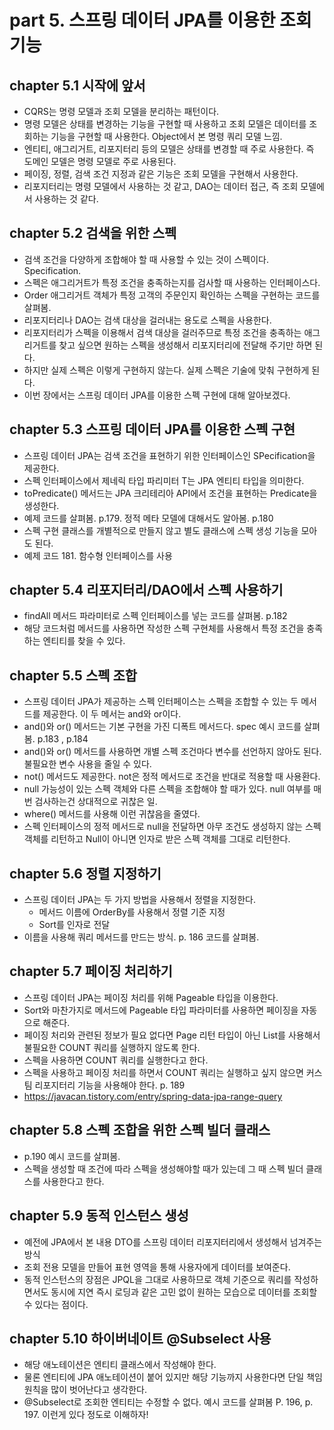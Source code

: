 # part 5. 스프링 데이터 JPA를 이용한 조회 기능

## chapter 5.1 시작에 앞서

* CQRS는 명령 모델과 조회 모델을 분리하는 패턴이다.
* 명령 모델은 상태를 변경하는 기능을 구현할 때 사용하고 조회 모델은 데이터를 조회하는 기능을 구현할 때 사용한다. Object에서 본 명령 쿼리 모델 느낌.
* 엔티티, 애그리거트, 리포지터리 등의 모델은 상태를 변경할 때 주로 사용한다. 즉 도메인 모델은 명령 모델로 주로 사용된다.
* 페이징, 정렬, 검색 조건 지정과 같은 기능은 조회 모델을 구현해서 사용한다.
* 리포지터리는 명령 모델에서 사용하는 것 같고, DAO는 데이터 접근, 즉 조회 모델에서 사용하는 것 같다.

## chapter 5.2 검색을 위한 스펙

* 검색 조건을 다양하게 조합해야 할 때 사용할 수 있는 것이 스펙이다. Specification.
* 스펙은 애그리거트가 특정 조건을 충족하는지를 검사할 때 사용하는 인터페이스다.
* Order 애그리거트 객체가 특정 고객의 주문인지 확인하는 스펙을 구현하는 코드를 살펴봄.
* 리포지터리나 DAO는 검색 대상을 걸러내는 용도로 스펙을 사용한다.
* 리포지터리가 스펙을 이용해서 검색 대상을 걸러주므로 특정 조건을 충족하는 애그리거트를 찾고 싶으면 원하는 스펙을 생성해서 리포지터리에 전달해 주기만 하면 된다.
* 하지만 실제 스펙은 이렇게 구현하지 않는다. 실제 스펙은 기술에 맞춰 구현하게 된다.
* 이번 장에서는 스프링 데이터 JPA를 이용한 스펙 구현에 대해 알아보겠다.

## chapter 5.3 스프링 데이터 JPA를 이용한 스펙 구현

* 스프링 데이터 JPA는 검색 조건을 표현하기 위한 인터페이스인 SPecification을 제공한다.
* 스펙 인터페이스에서 제네릭 타입 파리미터 T는 JPA 엔티티 타입을 의미한다.
* toPredicate() 메서드는 JPA 크리테리아 API에서 조건을 표현하는 Predicate을 생성한다.
* 예제 코드를 살펴봄. p.179. 정적 메타 모델에 대해서도 알아봄. p.180
* 스펙 구현 클래스를 개별적으로 만들지 않고 별도 클래스에 스펙 생성 기능을 모아도 된다.
* 예제 코드 181. 함수형 인터페이스를 사용

## chapter 5.4 리포지터리/DAO에서 스펙 사용하기

* findAll 메서드 파라미터로 스펙 인터페이스를 넣는 코드를 살펴봄. p.182
* 해당 코드처럼 메서드를 사용하면 작성한 스펙 구현체를 사용해서 특정 조건을 충족하는 엔티티를 찾을 수 있다.

## chapter 5.5 스펙 조합

* 스프링 데이터 JPA가 제공하는 스펙 인터페이스는 스펙을 조합할 수 있는 두 메서드를 제공한다. 이 두 메서는 and와 or이다.
* and()와 or() 메서드는 기본 구현을 가진 디폭트 메서드다. spec 예시 코드를 살펴봄. p.183 , p.184
* and()와 or() 메서드를 사용하면 개별 스펙 조건마다 변수를 선언하지 않아도 된다. 불필요한 변수 사용을 줄일 수 있다.
* not() 메서드도 제공한다. not은 정적 메서드로 조건을 반대로 적용할 때 사용환다.
* null 가능성이 있는 스펙 객체와 다른 스펙을 조합해야 할 때가 있다. null 여부를 매번 검사하는건 상대적으로 귀찮은 일.
* where() 메서드를 사용해 이런 귀찮음을 줄였다. 
* 스펙 인터페이스의 정적 메서드로 null을 전달하면 아무 조건도 생성하지 않는 스펙 객체를 리턴하고 Null이 아니면 인자로 받은 스펙 객체를 그대로 리턴한다.

## chapter 5.6 정렬 지정하기

* 스프링 데이터 JPA는 두 가지 방법을 사용해서 정렬을 지정한다.
  * 메서드 이름에 OrderBy를 사용해서 정렬 기준 지정
  * Sort를 인자로 전달
* 이름을 사용해 쿼리 메서드를 만드는 방식. p. 186 코드를 살펴봄.

## chapter 5.7 페이징 처리하기

* 스프링 데이터 JPA는 페이징 처리를 위해 Pageable 타입을 이용한다.
* Sort와 마찬가지로 메서드에 Pageable 타입 파라미터를 사용하면 페이징을 자동으로 해준다.
* 페이징 처리와 관련된 정보가 필요 없다면 Page 리턴 타입이 아닌 List를 사용해서 불필요한 COUNT 쿼리를 실행하지 않도록 한다.
* 스펙을 사용하면 COUNT 쿼리를 실행한다고 한다.
* 스펙을 사용하고 페이징 처리를 하면서 COUNT 쿼리는 실행하고 싶지 않으면 커스팀 리포지터리 기능을 사용해야 한다. p. 189
* https://javacan.tistory.com/entry/spring-data-jpa-range-query

## chapter 5.8 스펙 조합을 위한 스펙 빌더 클래스

* p.190 예시 코드를 살펴봄.
* 스펙을 생성할 때 조건에 따라 스펙을 생성해야할 때가 있는데 그 때 스펙 빌더 클래스를 사용한다고 한다.

## chapter 5.9 동적 인스턴스 생성

* 예전에 JPA에서 본 내용 DTO를 스프링 데이터 리포지터리에서 생성해서 넘겨주는 방식
* 조회 전용 모델을 만들어 표현 영역을 통해 사용자에게 데이터를 보여준다.
* 동적 인스턴스의 장점은 JPQL을 그대로 사용하므로 객체 기준으로 쿼리를 작성하면서도 동시에 지연 즉시 로딩과 같은 고민 없이 원하는 모습으로 데이터를 조회할 수 있다는 점이다.

## chapter 5.10 하이버네이트 @Subselect 사용

* 해당 애노테이션은 엔티티 클래스에서 작성해야 한다.
* 물론 엔티티에 JPA 애노테이션이 붙어 있지만 해당 기능까지 사용한다면 단일 책임 원칙을 많이 벗어난다고 생각한다.
* @Subselect로 조회한 엔티티는 수정할 수 없다. 예시 코드를 살펴봄 P. 196, p. 197. 이런게 있다 정도로 이해하자!




